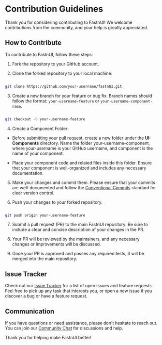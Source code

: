 # Contribution Guidelines

Thank you for considering contributing to FastnUI! We welcome contributions from the community, and your help is greatly appreciated.

## How to Contribute

To contribute to FastnUI, follow these steps:

1. Fork the repository to your GitHub account.
   
3. Clone the forked repository to your local machine.

```bash

git clone https://github.com/your-username/fastnUI.git

```


3. Create a new branch for your feature or bug fix. Branch names should follow the format: `your-username-feature` or `your-username-component-name`.

```bash

git checkout -b your-username-feature

```


4. Create a Component Folder:

- Before submitting your pull request, create a new folder under the **UI-Components** directory. Name the folder your-username-component, where your-username is your GitHub username, and component is the name of your component.

- Place your component code and related files inside this folder. Ensure that your component is well-organized and includes any necessary documentation.


5. Make your changes and commit them. Please ensure that your commits are well-documented and follow the [Conventional Commits](https://www.conventionalcommits.org/) standard for clear version control.

6. Push your changes to your forked repository.

```bash

git push origin your-username-feature

```

7. Submit a pull request (PR) to the main FastnUI repository. Be sure to include a clear and concise description of your changes in the PR.

8. Your PR will be reviewed by the maintainers, and any necessary changes or improvements will be discussed.

9. Once your PR is approved and passes any required tests, it will be merged into the main repository.

## Issue Tracker

Check out our [Issue Tracker](https://github.com/Trizwit/FastnUI/issues) for a list of open issues and feature requests. Feel free to pick up any task that interests you, or open a new issue if you discover a bug or have a feature request.

## Communication

If you have questions or need assistance, please don't hesitate to reach out. You can join our [Community Chat](https://discord.com/invite/a7eBUeutWD) for discussions and help.


Thank you for helping make FastnUI better!
